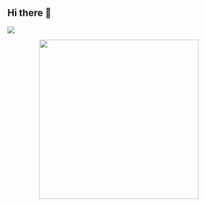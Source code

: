 ## Hi there 👋

<!--
**devbyfauzan/devbyfauzan** is a ✨ _special_ ✨ repository because its `README.md` (this file) appears on your GitHub profile.

Here are some ideas to get you started:

- 🔭 I’m currently working on ...
- 🌱 I’m currently learning ...
- 👯 I’m looking to collaborate on ...
- 🤔 I’m looking for help with ...
- 💬 Ask me about ...
- 📫 How to reach me: ...
- 😄 Pronouns: ...
- ⚡ Fun fact: ...
-->

<p align="start"> 
  <img src="https://komarev.com/ghpvc/?username=devbyfauzan&abbreviated=true&color=brightgreen" /></p>

<p align="center">
  <img src="https://github-readme-stats.vercel.app/api/top-langs/?username=devbyfauzan&hide_progress=false" width="360px" /></p>
